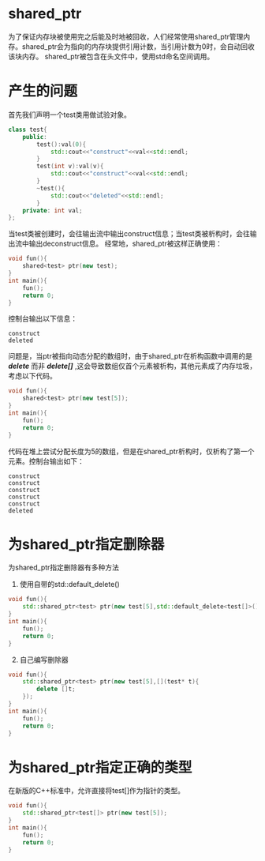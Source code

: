 # shared_ptr
为了保证内存块被使用完之后能及时地被回收，人们经常使用shared_ptr管理内存。shared_ptr会为指向的内存块提供引用计数，当引用计数为0时，会自动回收该块内存。
shared_ptr被包含在<memory>头文件中，使用std命名空间调用。
# 产生的问题
首先我们声明一个test类用做试验对象。
```C++
class test{
    public:
        test():val(0){
            std::cout<<"construct"<<val<<std::endl;
        }
        test(int v):val(v){
            std::cout<<"construct"<<val<<std::endl;
        }
        ~test(){
            std::cout<<"deleted"<<std::endl;
        }
    private: int val;
};
```
当test类被创建时，会往输出流中输出construct信息；当test类被析构时，会往输出流中输出deconstruct信息。
经常地，shared_ptr被这样正确使用：
```C++
void fun(){
    shared<test> ptr(new test);
}
int main(){
    fun();
    return 0;
}
```
控制台输出以下信息：
```
construct
deleted
```
问题是，当ptr被指向动态分配的数组时，由于shared_ptr在析构函数中调用的是 ***delete*** 而非 ***delete[]*** ,这会导致数组仅首个元素被析构，其他元素成了内存垃圾，考虑以下代码。
```C++
void fun(){
    shared<test> ptr(new test[5]);
}
int main(){
    fun();
    return 0;
}
```
代码在堆上尝试分配长度为5的数组，但是在shared_ptr析构时，仅析构了第一个元素。控制台输出如下：
```
construct
construct
construct
construct
construct
deleted
```
# 为shared_ptr指定删除器
为shared_ptr指定删除器有多种方法
1. 使用自带的std::default_delete()
```C++
void fun(){
    std::shared_ptr<test> ptr(new test[5],std::default_delete<test[]>());// default_delete<数组类型>
}
int main(){
    fun();
    return 0;
}
```
2. 自己编写删除器
```C++
void fun(){
    std::shared_ptr<test> ptr(new test[5],[](test* t){
        delete []t;
    });
}
int main(){
    fun();
    return 0;
}
```
# 为shared_ptr指定正确的类型
在新版的C++标准中，允许直接将test[]作为指针的类型。
```C++
void fun(){
    std::shared_ptr<test[]> ptr(new test[5]);
}
int main(){
    fun();
    return 0;
}
```
